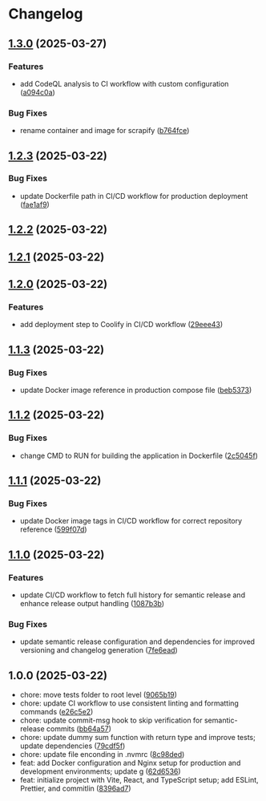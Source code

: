 # Changelog

## [1.3.0](https://github.com/Lucaas27/scrapify_client/compare/v1.2.3...v1.3.0) (2025-03-27)

### Features

* add CodeQL analysis to CI workflow with custom configuration ([a094c0a](https://github.com/Lucaas27/scrapify_client/commit/a094c0a4daef0bead0ab5ffeff7ed5f00aeed578))

### Bug Fixes

* rename container and image for scrapify ([b764fce](https://github.com/Lucaas27/scrapify_client/commit/b764fced4078c4b9706c13df383a634ed2621782))


## [1.2.3](https://github.com/Lucaas27/scrapify/compare/v1.2.2...v1.2.3) (2025-03-22)

### Bug Fixes

* update Dockerfile path in CI/CD workflow for production deployment ([fae1af9](https://github.com/Lucaas27/scrapify/commit/fae1af9cbe38534ecd7b62c322344d975f6cf02a))

## [1.2.2](https://github.com/Lucaas27/scrapify/compare/v1.2.1...v1.2.2) (2025-03-22)

## [1.2.1](https://github.com/Lucaas27/scrapify/compare/v1.2.0...v1.2.1) (2025-03-22)

## [1.2.0](https://github.com/Lucaas27/scrapify/compare/v1.1.3...v1.2.0) (2025-03-22)

### Features

* add deployment step to Coolify in CI/CD workflow ([29eee43](https://github.com/Lucaas27/scrapify/commit/29eee4315d99bf27f34593720afc232de70186af))

## [1.1.3](https://github.com/Lucaas27/scrapify/compare/v1.1.2...v1.1.3) (2025-03-22)

### Bug Fixes

* update Docker image reference in production compose file ([beb5373](https://github.com/Lucaas27/scrapify/commit/beb53735e86df8f032a3ff66bb50cf9002bf1192))

## [1.1.2](https://github.com/Lucaas27/scrapify/compare/v1.1.1...v1.1.2) (2025-03-22)

### Bug Fixes

* change CMD to RUN for building the application in Dockerfile ([2c5045f](https://github.com/Lucaas27/scrapify/commit/2c5045ff093c6da9c237e4eaa00729e8642ed6a2))

## [1.1.1](https://github.com/Lucaas27/scrapify/compare/v1.1.0...v1.1.1) (2025-03-22)

### Bug Fixes

* update Docker image tags in CI/CD workflow for correct repository reference ([599f07d](https://github.com/Lucaas27/scrapify/commit/599f07d3e0bcca158720ad48165de91d339fe760))

## [1.1.0](https://github.com/Lucaas27/scrapify/compare/v1.0.0...v1.1.0) (2025-03-22)

### Features

* update CI/CD workflow to fetch full history for semantic release and enhance release output handling ([1087b3b](https://github.com/Lucaas27/scrapify/commit/1087b3b96e3530979698b471b12a898d1d450fa1))

### Bug Fixes

* update semantic release configuration and dependencies for improved versioning and changelog generation ([7fe6ead](https://github.com/Lucaas27/scrapify/commit/7fe6eadfb7dc27c3113195ccba193bda0ba1b57a))

## 1.0.0 (2025-03-22)

* chore: move tests folder to root level ([9065b19](https://github.com/Lucaas27/scrapify/commit/9065b19))
* chore: update CI workflow to use consistent linting and formatting commands ([e26c5e2](https://github.com/Lucaas27/scrapify/commit/e26c5e2))
* chore: update commit-msg hook to skip verification for semantic-release commits ([bb64a57](https://github.com/Lucaas27/scrapify/commit/bb64a57))
* chore: update dummy sum function with return type and improve tests; update dependencies ([79cdf5f](https://github.com/Lucaas27/scrapify/commit/79cdf5f))
* chore: update file enconding in .nvmrc ([8c98ded](https://github.com/Lucaas27/scrapify/commit/8c98ded))
* feat: add Docker configuration and Nginx setup for production and development environments; update g ([62d6536](https://github.com/Lucaas27/scrapify/commit/62d6536))
* feat: initialize project with Vite, React, and TypeScript setup; add ESLint, Prettier, and commitlin ([8396ad7](https://github.com/Lucaas27/scrapify/commit/8396ad7))
